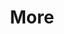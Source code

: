 ---
layout: page
title: More
nav: true
nav_order: 4
dropdown: true
children: 
    - title: Repositories
      permalink: /repositories/
    - title: Teaching
      permalink: /teaching/
    - title: CV
      newtab: true
      permalink: /assets/pdf/example_pdf.pdf
---